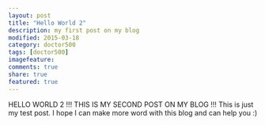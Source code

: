 ```yaml
---
layout: post
title: "Hello World 2"
description: my first post on my blog
modified: 2015-03-18
category: doctor500
tags: [doctor500]
imagefeature: 
comments: true
share: true
featured: true
---
```


HELLO WORLD 2 !!! THIS IS MY SECOND POST ON MY BLOG !!!
This is just my test post. I hope I can make more word with this blog and can help you :)
